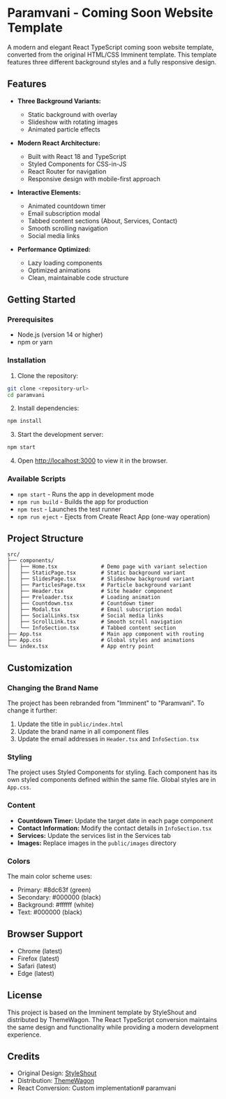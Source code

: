 # Paramvani - Coming Soon Website Template

A modern and elegant React TypeScript coming soon website template, converted from the original HTML/CSS Imminent template. This template features three different background styles and a fully responsive design.

## Features

- **Three Background Variants:**
  - Static background with overlay
  - Slideshow with rotating images
  - Animated particle effects

- **Modern React Architecture:**
  - Built with React 18 and TypeScript
  - Styled Components for CSS-in-JS
  - React Router for navigation
  - Responsive design with mobile-first approach

- **Interactive Elements:**
  - Animated countdown timer
  - Email subscription modal
  - Tabbed content sections (About, Services, Contact)
  - Smooth scrolling navigation
  - Social media links

- **Performance Optimized:**
  - Lazy loading components
  - Optimized animations
  - Clean, maintainable code structure

## Getting Started

### Prerequisites

- Node.js (version 14 or higher)
- npm or yarn

### Installation

1. Clone the repository:
```bash
git clone <repository-url>
cd paramvani
```

2. Install dependencies:
```bash
npm install
```

3. Start the development server:
```bash
npm start
```

4. Open [http://localhost:3000](http://localhost:3000) to view it in the browser.

### Available Scripts

- `npm start` - Runs the app in development mode
- `npm run build` - Builds the app for production
- `npm test` - Launches the test runner
- `npm run eject` - Ejects from Create React App (one-way operation)

## Project Structure

```
src/
├── components/
│   ├── Home.tsx              # Demo page with variant selection
│   ├── StaticPage.tsx        # Static background variant
│   ├── SlidesPage.tsx        # Slideshow background variant
│   ├── ParticlesPage.tsx     # Particle background variant
│   ├── Header.tsx            # Site header component
│   ├── Preloader.tsx         # Loading animation
│   ├── Countdown.tsx         # Countdown timer
│   ├── Modal.tsx             # Email subscription modal
│   ├── SocialLinks.tsx       # Social media links
│   ├── ScrollLink.tsx        # Smooth scroll navigation
│   └── InfoSection.tsx       # Tabbed content section
├── App.tsx                   # Main app component with routing
├── App.css                   # Global styles and animations
└── index.tsx                 # App entry point
```

## Customization

### Changing the Brand Name

The project has been rebranded from "Imminent" to "Paramvani". To change it further:

1. Update the title in `public/index.html`
2. Update the brand name in all component files
3. Update the email addresses in `Header.tsx` and `InfoSection.tsx`

### Styling

The project uses Styled Components for styling. Each component has its own styled components defined within the same file. Global styles are in `App.css`.

### Content

- **Countdown Timer:** Update the target date in each page component
- **Contact Information:** Modify the contact details in `InfoSection.tsx`
- **Services:** Update the services list in the Services tab
- **Images:** Replace images in the `public/images` directory

### Colors

The main color scheme uses:
- Primary: #8dc63f (green)
- Secondary: #000000 (black)
- Background: #ffffff (white)
- Text: #000000 (black)

## Browser Support

- Chrome (latest)
- Firefox (latest)
- Safari (latest)
- Edge (latest)

## License

This project is based on the Imminent template by StyleShout and distributed by ThemeWagon. The React TypeScript conversion maintains the same design and functionality while providing a modern development experience.

## Credits

- Original Design: [StyleShout](https://www.styleshout.com/)
- Distribution: [ThemeWagon](https://themewagon.com)
- React Conversion: Custom implementation#   p a r a m v a n i  
 